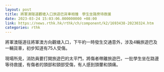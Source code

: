 ```yaml
---
layout: post
title: 將軍澳隧道觀塘入口旅遊巴貨車相撞　學生坐路旁待救援
date: 2023-03-24 15:03:06.000000000 +08:00
link: https://news.rthk.hk/rthk/ch/component/k2/1693438-20230324.htm
categories: rthk
---
```


將軍澳隧道往將軍澳方向觀塘入口，下午約一時發生交通意外，涉及4輛旅遊巴及一輛貨車，初步知道有75人受傷。

現場所見，消防員要打開旅遊巴的太平門，將傷者帶離旅遊巴，一批學生坐在路邊等待救援，有傷者的頭部和頸部受傷，有人感到頭暈和頭痛。
